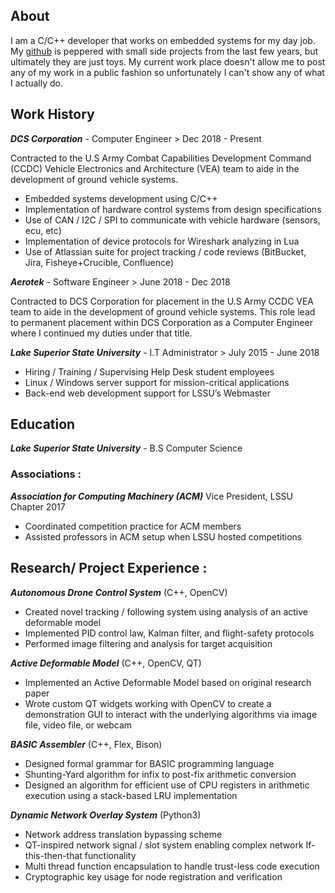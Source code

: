 ## About

I am a C/C++ developer that works on embedded systems for my day job. My [github](https://github.com/joshbosley) is peppered with small side projects from the last few years, but ultimately they are just toys. My current work place doesn't allow me to post any of my work in a public fashion so unfortunately I can't show any of what I actually do. 

## Work History 

***DCS Corporation*** - Computer Engineer                        > Dec 2018 - Present

Contracted to the U.S Army Combat Capabilities Development Command (CCDC) Vehicle Electronics and Architecture (VEA) team to aide in the development of ground vehicle systems.

- Embedded systems development using C/C++
- Implementation of hardware control systems from design specifications
- Use of CAN / I2C / SPI to communicate with vehicle hardware (sensors, ecu, etc)
- Implementation of device protocols for Wireshark analyzing in Lua
- Use of Atlassian suite for project tracking / code reviews (BitBucket, Jira, Fisheye+Crucible, Confluence)

***Aerotek***  - Software Engineer                               > June 2018 - Dec 2018

Contracted to DCS Corporation for placement in the U.S Army CCDC VEA team to aide in the development of ground vehicle systems. This role lead to permanent placement within DCS Corporation as a Computer Engineer where I continued my duties under that title.  

***Lake Superior State University*** - I.T Administrator         > July 2015 - June 2018

- Hiring / Training / Supervising Help Desk student employees
- Linux / Windows server support for mission-critical applications
- Back-end web development support for LSSU’s Webmaster 

## Education

***Lake Superior State University*** - B.S Computer Science

### Associations :  

***Association for Computing Machinery (ACM)***     Vice President, LSSU Chapter 2017

- Coordinated competition practice for ACM members
- Assisted professors in ACM setup when LSSU hosted competitions

## Research/ Project Experience :

***Autonomous Drone Control System*** (C++, OpenCV)

- Created novel tracking / following system using analysis of an active deformable model
- Implemented PID control law, Kalman filter, and flight-safety protocols
- Performed image filtering and analysis for target acquisition

***Active Deformable Model*** (C++, OpenCV, QT)

- Implemented an Active Deformable Model based on original research paper
- Wrote custom QT widgets working with OpenCV to create a demonstration GUI to interact with the underlying algorithms via image file, video file, or webcam

***BASIC Assembler*** (C++, Flex, Bison)

- Designed formal grammar for BASIC programming language
- Shunting-Yard algorithm for infix to post-fix arithmetic conversion
- Designed an algorithm for efficient use of CPU registers in arithmetic execution using a stack-based LRU implementation

***Dynamic Network Overlay System*** (Python3)

- Network address translation bypassing scheme
- QT-inspired network signal / slot system enabling complex network If-this-then-that functionality
- Multi thread function encapsulation to handle trust-less code execution
- Cryptographic key usage for node registration and verification

